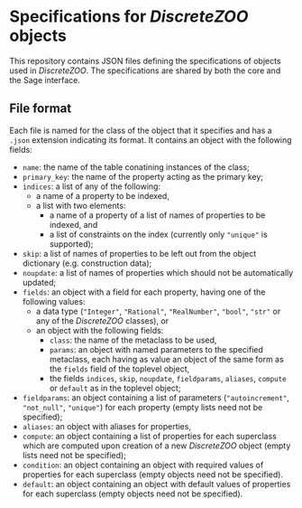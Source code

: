 # Specifications for *DiscreteZOO* objects

This repository contains JSON files defining the specifications of objects used in *DiscreteZOO*.
The specifications are shared by both the core and the Sage interface.

## File format

Each file is named for the class of the object that it specifies and has a `.json` extension indicating its format.
It contains an object with the following fields:
* `name`: the name of the table conatining instances of the class;
* `primary_key`: the name of the property acting as the primary key;
* `indices`: a list of any of the following:
    + a name of a property to be indexed,
    + a list with two elements:
        - a name of a property of a list of names of properties to be indexed, and
        - a list of constraints on the index (currently only `"unique"` is supported);
* `skip`: a list of names of properties to be left out from the object dictionary (e.g. construction data);
* `noupdate`: a list of names of properties which should not be automatically updated;
* `fields`: an object with a field for each property, having one of the following values:
    + a data type (`"Integer"`, `"Rational"`, `"RealNumber"`, `"bool"`, `"str"` or any of the *DiscreteZOO* classes), or
    + an object with the following fields:
        - `class`: the name of the metaclass to be used,
        - `params`: an object with named parameters to the specified metaclass, each having as value an object of the same form as the `fields` field of the toplevel object,
        - the fields `indices`, `skip`, `noupdate`, `fieldparams`, `aliases`, `compute` or `default` as in the toplevel object;
* `fieldparams`: an object containing a list of parameters (`"autoincrement"`, `"not_null"`, `"unique"`) for each property (empty lists need not be specified);
* `aliases`: an object with aliases for properties,
* `compute`: an object containing a list of properties for each superclass which are computed upon creation of a new *DiscreteZOO* object (empty lists need not be specified);
* `condition`: an object containing an object with required values of properties for each superclass (empty objects need not be specified).
* `default`: an object containing an object with default values of properties for each superclass (empty objects need not be specified).
